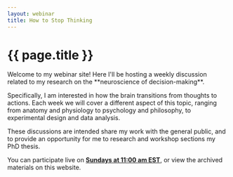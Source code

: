 ```yaml
---
layout: webinar
title: How to Stop Thinking
---
```

<h1>{{ page.title }}</h1>
Welcome to my webinar site! Here I'll be hosting a weekly discussion related to my research on the **neuroscience of decision-making**.

Specifically, I am interested in how the brain transitions from thoughts to actions. Each week we will cover a different aspect of this topic, ranging from anatomy and physiology to psychology and philosophy, to experimental design and data analysis.

These discussions are intended share my work with the general public, and to provide an opportunity for me to research and workshop sections my PhD thesis.

You can participate live on **[Sundays at 11:00 am EST](https://columbiacuimc.zoom.us/j/94362616057?pwd=UHdkeWxTRllFVjU3WUZ3cTlDbldzZz09)**, or view the archived materials on this website.
    
